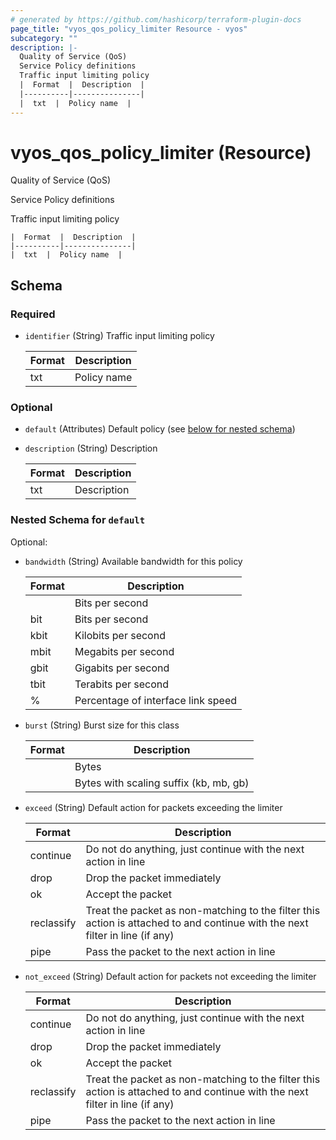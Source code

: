 ```yaml
---
# generated by https://github.com/hashicorp/terraform-plugin-docs
page_title: "vyos_qos_policy_limiter Resource - vyos"
subcategory: ""
description: |-
  Quality of Service (QoS)
  Service Policy definitions
  Traffic input limiting policy
  |  Format  |  Description  |
  |----------|---------------|
  |  txt  |  Policy name  |
---
```


# vyos_qos_policy_limiter (Resource)

Quality of Service (QoS)

Service Policy definitions

Traffic input limiting policy

    |  Format  |  Description  |
    |----------|---------------|
    |  txt  |  Policy name  |



<!-- schema generated by tfplugindocs -->
## Schema

### Required

- `identifier` (String) Traffic input limiting policy

    |  Format  |  Description  |
    |----------|---------------|
    |  txt  |  Policy name  |

### Optional

- `default` (Attributes) Default policy (see [below for nested schema](#nestedatt--default))
- `description` (String) Description

    |  Format  |  Description  |
    |----------|---------------|
    |  txt  |  Description  |

<a id="nestedatt--default"></a>
### Nested Schema for `default`

Optional:

- `bandwidth` (String) Available bandwidth for this policy

    |  Format  |  Description  |
    |----------|---------------|
    |  <number>  |  Bits per second  |
    |  <number>bit  |  Bits per second  |
    |  <number>kbit  |  Kilobits per second  |
    |  <number>mbit  |  Megabits per second  |
    |  <number>gbit  |  Gigabits per second  |
    |  <number>tbit  |  Terabits per second  |
    |  <number>%  |  Percentage of interface link speed  |
- `burst` (String) Burst size for this class

    |  Format  |  Description  |
    |----------|---------------|
    |  <number>  |  Bytes  |
    |  <number><suffix>  |  Bytes with scaling suffix (kb, mb, gb)  |
- `exceed` (String) Default action for packets exceeding the limiter

    |  Format  |  Description  |
    |----------|---------------|
    |  continue  |  Do not do anything, just continue with the next action in line  |
    |  drop  |  Drop the packet immediately  |
    |  ok  |  Accept the packet  |
    |  reclassify  |  Treat the packet as non-matching to the filter this action is attached to and continue with the next filter in line (if any)  |
    |  pipe  |  Pass the packet to the next action in line  |
- `not_exceed` (String) Default action for packets not exceeding the limiter

    |  Format  |  Description  |
    |----------|---------------|
    |  continue  |  Do not do anything, just continue with the next action in line  |
    |  drop  |  Drop the packet immediately  |
    |  ok  |  Accept the packet  |
    |  reclassify  |  Treat the packet as non-matching to the filter this action is attached to and continue with the next filter in line (if any)  |
    |  pipe  |  Pass the packet to the next action in line  |
